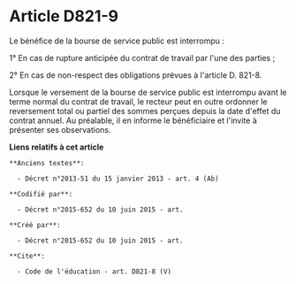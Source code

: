 # Article D821-9

Le bénéfice de la bourse de service public est interrompu : 

1° En cas de rupture anticipée du contrat de travail par l'une des parties ; 

2° En cas de non-respect des obligations prévues à l'article D. 821-8. 

Lorsque le versement de la bourse de service public est interrompu avant le terme normal du contrat de travail, le recteur
peut en outre ordonner le reversement total ou partiel des sommes perçues depuis la date d'effet du contrat annuel. Au
préalable, il en informe le bénéficiaire et l'invite à présenter ses observations.

**Liens relatifs à cet article**

	**Anciens textes**:

	  - Décret n°2013-51 du 15 janvier 2013 - art. 4 (Ab)

	**Codifié par**:

	  - Décret n°2015-652 du 10 juin 2015 - art.

	**Créé par**:

	  - Décret n°2015-652 du 10 juin 2015 - art.

	**Cite**:

	  - Code de l'éducation - art. D821-8 (V)
